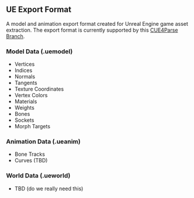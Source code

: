 UE Export Format
------------------------------------------

A model and animation export format created for Unreal Engine game asset extraction. The export format is currently supported by this [CUE4Parse Branch](https://github.com/halfuwu/CUE4Parse/tree/ue-format).

### Model Data (.uemodel)
- Vertices
- Indices
- Normals
- Tangents
- Texture Coordinates
- Vertex Colors
- Materials
- Weights
- Bones
- Sockets
- Morph Targets

### Animation Data (.ueanim)
- Bone Tracks
- Curves (TBD)

### World Data (.ueworld)
- TBD (do we really need this)
